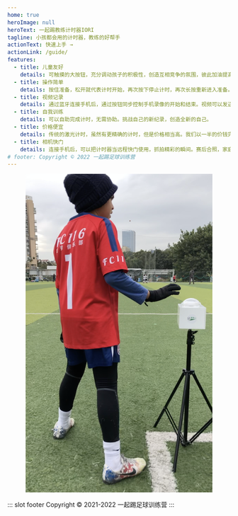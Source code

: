 ```yaml
---
home: true
heroImage: null
heroText: 一起踢教练计时器IORI
tagline: 小孩都会用的计时器，教练的好帮手
actionText: 快速上手 →
actionLink: /guide/
features:
  - title: 儿童友好
    details: 可触摸的大按钮，充分调动孩子的积极性，创造互相竞争的氛围，彼此加油提高运动表现。
  - title: 操作简单
    details: 按住准备，松开就代表计时开始，再次按下停止计时，再次长按重新进入准备。用一次就不会忘记。
  - title: 视频记录
    details: 通过蓝牙连接手机后，通过按钮同步控制手机录像的开始和结束。视频可以发送给教练，帮助分析找出不规范动作。
  - title: 自我训练
    details: 可以自助完成计时，无需协助。挑战自己的新纪录，创造全新的自己。
  - title: 价格便宜
    details: 传统的激光计时，虽然有更精确的计时，但是价格相当高。我们以一半的价钱完成了相同的功能。
  - title: 相机快门
    details: 连接手机后，可以把计时器当远程快门使用，抓拍精彩的瞬间。赛后合照，家庭合照等。
# footer: Copyright © 2022 一起踢足球训练营
---
```


<div align=center>
<img src="./images/brilliant.png"/>
</div>

::: slot footer
Copyright © 2021-2022 一起踢足球训练营
:::
